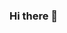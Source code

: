 ### Hi there 👋

<!--
**abstractumx/abstractumx** is a ✨ _special_ ✨ repository because its `README.md` (this file) appears on your GitHub profile.

Here are some ideas to get you started:


- 🌱 I’m currently learning Python and Solidity
- 👯 I’m looking to collaborate on DataScience / Blockchain / Algotrading projects
- 🤔 I’m looking for help with my future dAPP

-->
